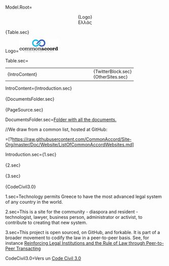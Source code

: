 Model.Root=<body style="margin:40;padding:0"><p align="center">{Logo}<br>Ελλάς</center></p>{Table.sec}

Logo=<img src="visual/cmacc-trans.png" style="width:25%" />

Table.sec=<table><tr><td width="60%">{IntroContent}</td><td>   </td><td valign="top">{TwitterBlock.sec}<br> {OtherSites.sec}</td></tr></table>

IntroContent={Introduction.sec}<br><br>{DocumentsFolder.sec}<br><br>{PageSource.sec}

DocumentsFolder.sec=<a href="index.php?action=list&file=/">Folder with all the documents.</a>

//We draw from a common list, hosted at GitHub:

=[?https://raw.githubusercontent.com/CommonAccord/Site-Org/master/Doc/Website/ListOfCommonAccordWebsites.md]

Introduction.sec={1.sec}<br><br>{2.sec}<br><br>{3.sec}<br><br>{CodeCivil3.0}

1.sec=Technology permits Greece to have the most advanced legal system of any country in the world.

2.sec=This is a site for the community - diaspora and resident - technologist, lawyer, business person, administrator or activist, to contribute to creating that new system.

3.sec=This project is open sourced, on GitHub, and forkable.  It is part of a broader movement to codify the law in a peer-to-peer basis.  See, for instance <a href="https://goo.gl/QLCEHy">Reinforcing Legal Institutions and the Rule of Law
through Peer-to-Peer Transacting</a>


CodeCivil3.0=Vers un <a href="http://bitly.com/1DWGTxs">Code Civil 3.0</a>